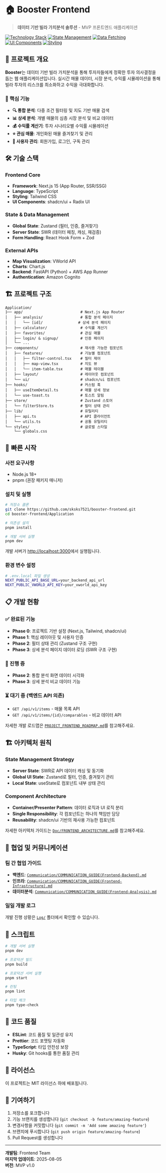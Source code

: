 # 🏠 Booster Frontend

> **데이터 기반 빌라 가치분석 솔루션** - MVP 프론트엔드 애플리케이션

[![Technology Stack](https://img.shields.io/badge/Next.js-15-black?logo=nextdotjs)](https://nextjs.org/)
[![State Management](https://img.shields.io/badge/Zustand-4.5-orange)](https://zustand-demo.pmnd.rs/)
[![Data Fetching](https://img.shields.io/badge/SWR-2.2-blue)](https://swr.vercel.app/)
[![UI Components](https://img.shields.io/badge/shadcn%2Fui-latest-black)](https://ui.shadcn.com/)
[![Styling](https://img.shields.io/badge/Tailwind_CSS-3.4-38B2AC?logo=tailwind-css)](https://tailwindcss.com/)

## 📖 프로젝트 개요

**Booster**는 데이터 기반 빌라 가치분석을 통해 투자자들에게 정확한 투자 의사결정을 돕는 웹 애플리케이션입니다.
실시간 매물 데이터, 시장 분석, 수익률 시뮬레이션을 통해 빌라 투자의 리스크를 최소화하고 수익을 극대화합니다.

### 🎯 핵심 기능

- **🔍 통합 분석**: 다중 조건 필터링 및 지도 기반 매물 검색
- **📊 상세 분석**: 개별 매물의 심층 시장 분석 및 비교 데이터
- **💰 수익률 계산기**: 투자 시나리오별 수익률 시뮬레이션
- **⭐ 관심 매물**: 개인화된 매물 즐겨찾기 및 관리
- **👤 사용자 관리**: 회원가입, 로그인, 구독 관리

## 🛠 기술 스택

### Frontend Core

- **Framework**: Next.js 15 (App Router, SSR/SSG)
- **Language**: TypeScript
- **Styling**: Tailwind CSS
- **UI Components**: shadcn/ui + Radix UI

### State & Data Management

- **Global State**: Zustand (필터, 인증, 즐겨찾기)
- **Server State**: SWR (데이터 페칭, 캐싱, 재검증)
- **Form Handling**: React Hook Form + Zod

### External APIs

- **Map Visualization**: VWorld API
- **Charts**: Chart.js
- **Backend**: FastAPI (Python) + AWS App Runner
- **Authentication**: Amazon Cognito

## 🏗 프로젝트 구조

```
Application/
├── app/                          # Next.js App Router
│   ├── analysis/                 # 통합 분석 페이지
│   │   └── [id]/                # 상세 분석 페이지
│   ├── calculator/               # 수익률 계산기
│   ├── favorites/                # 관심 매물
│   ├── login/ & signup/          # 인증 페이지
│   └── ...
├── components/                   # 재사용 가능한 컴포넌트
│   ├── features/                 # 기능별 컴포넌트
│   │   ├── filter-control.tsx    # 필터 제어
│   │   ├── map-view.tsx          # 지도 뷰
│   │   └── item-table.tsx        # 매물 테이블
│   ├── layout/                   # 레이아웃 컴포넌트
│   └── ui/                       # shadcn/ui 컴포넌트
├── hooks/                        # 커스텀 훅
│   ├── useItemDetail.ts          # 매물 상세 정보
│   └── use-toast.ts              # 토스트 알림
├── store/                        # Zustand 스토어
│   └── filterStore.ts            # 필터 상태 관리
├── lib/                          # 유틸리티
│   ├── api.ts                    # API 클라이언트
│   └── utils.ts                  # 공통 유틸리티
└── styles/                       # 글로벌 스타일
    └── globals.css
```

## 🚀 빠른 시작

### 사전 요구사항

- Node.js 18+
- pnpm (권장 패키지 매니저)

### 설치 및 실행

```bash
# 저장소 클론
git clone https://github.com/sksks7521/booster-frontend.git
cd booster-frontend/Application

# 의존성 설치
pnpm install

# 개발 서버 실행
pnpm dev
```

개발 서버가 [http://localhost:3000](http://localhost:3000)에서 실행됩니다.

### 환경 변수 설정

```bash
# .env.local 파일 생성
NEXT_PUBLIC_API_BASE_URL=your_backend_api_url
NEXT_PUBLIC_VWORLD_API_KEY=your_vworld_api_key
```

## 📋 개발 현황

### ✅ 완료된 기능

- **Phase 0**: 프로젝트 기반 설정 (Next.js, Tailwind, shadcn/ui)
- **Phase 1**: 핵심 레이아웃 및 사용자 인증
- **Phase 2**: 필터 상태 관리 (Zustand 구조 구현)
- **Phase 3**: 상세 분석 페이지 데이터 로딩 (SWR 구조 구현)

### 🔄 진행 중

- **Phase 2**: 통합 분석 화면 데이터 시각화
- **Phase 3**: 상세 분석 비교 데이터 기능

### ⏳ 대기 중 (백엔드 API 의존)

- `GET /api/v1/items` - 매물 목록 API
- `GET /api/v1/items/{id}/comparables` - 비교 데이터 API

자세한 개발 로드맵은 [`PROJECT_FRONTEND_ROADMAP.md`](./PROJECT_FRONTEND_ROADMAP.md)를 참고해주세요.

## 🏗 아키텍처 원칙

### State Management Strategy

- **Server State**: SWR로 API 데이터 캐싱 및 동기화
- **Global UI State**: Zustand로 필터, 인증, 즐겨찾기 관리
- **Local State**: useState로 컴포넌트 내부 상태 관리

### Component Architecture

- **Container/Presenter Pattern**: 데이터 로직과 UI 로직 분리
- **Single Responsibility**: 각 컴포넌트는 하나의 책임만 담당
- **Reusability**: shadcn/ui 기반의 재사용 가능한 컴포넌트

자세한 아키텍처 가이드는 [`Doc/FRONTEND_ARCHITECTURE.md`](./Doc/FRONTEND_ARCHITECTURE.md)를 참고해주세요.

## 🤝 협업 및 커뮤니케이션

### 팀 간 협업 가이드

- **백엔드**: [`Communication/COMMUNICATION_GUIDE(Frontend-Backend).md`](<./Communication/COMMUNICATION_GUIDE(Frontend-Backend).md>)
- **인프라**: [`Communication/COMMUNICATION_GUIDE(Frontend-Infrastructure).md`](<./Communication/COMMUNICATION_GUIDE(Frontend-Infrastructure).md>)
- **데이터분석**: [`Communication/COMMUNICATION_GUIDE(Frontend-Analysis).md`](<./Communication/COMMUNICATION_GUIDE(Frontend-Analysis).md>)

### 일일 개발 로그

개발 진행 상황은 [`Log/`](./Log/) 폴더에서 확인할 수 있습니다.

## 📝 스크립트

```bash
# 개발 서버 실행
pnpm dev

# 프로덕션 빌드
pnpm build

# 프로덕션 서버 실행
pnpm start

# 린팅
pnpm lint

# 타입 체크
pnpm type-check
```

## 🔧 코드 품질

- **ESLint**: 코드 품질 및 일관성 유지
- **Prettier**: 코드 포맷팅 자동화
- **TypeScript**: 타입 안전성 보장
- **Husky**: Git hooks를 통한 품질 관리

## 📄 라이선스

이 프로젝트는 MIT 라이선스 하에 배포됩니다.

## 👥 기여하기

1. 저장소를 포크합니다
2. 기능 브랜치를 생성합니다 (`git checkout -b feature/amazing-feature`)
3. 변경사항을 커밋합니다 (`git commit -m 'Add some amazing feature'`)
4. 브랜치에 푸시합니다 (`git push origin feature/amazing-feature`)
5. Pull Request를 생성합니다

---

**개발팀**: Frontend Team  
**마지막 업데이트**: 2025-08-05  
**버전**: MVP v1.0
